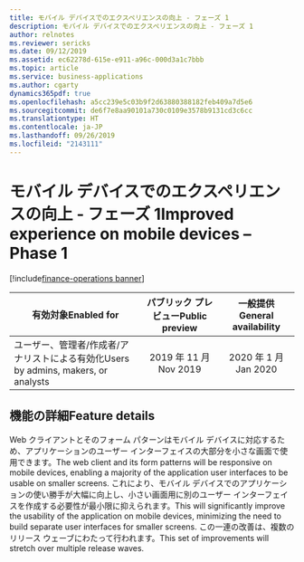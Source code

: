```yaml
---
title: モバイル デバイスでのエクスペリエンスの向上 - フェーズ 1
description: モバイル デバイスでのエクスペリエンスの向上 - フェーズ 1
author: relnotes
ms.reviewer: sericks
ms.date: 09/12/2019
ms.assetid: ec62278d-615e-e911-a96c-000d3a1c7bbb
ms.topic: article
ms.service: business-applications
ms.author: cgarty
dynamics365pdf: true
ms.openlocfilehash: a5cc239e5c03b9f2d63880388182feb409a7d5e6
ms.sourcegitcommit: de6f7e8aa90101a730c0109e3578b9131cd3c6cc
ms.translationtype: HT
ms.contentlocale: ja-JP
ms.lasthandoff: 09/26/2019
ms.locfileid: "2143111"
---
```

# <a name="improved-experience-on-mobile-devices--phase-1"></a><span data-ttu-id="a0916-103">モバイル デバイスでのエクスペリエンスの向上 - フェーズ 1</span><span class="sxs-lookup"><span data-stu-id="a0916-103">Improved experience on mobile devices – Phase 1</span></span>
[!include[finance-operations banner](../includes/finance-operations.md)]

| <span data-ttu-id="a0916-104">有効対象</span><span class="sxs-lookup"><span data-stu-id="a0916-104">Enabled for</span></span>    |  <span data-ttu-id="a0916-105">パブリック プレビュー</span><span class="sxs-lookup"><span data-stu-id="a0916-105">Public preview</span></span> | <span data-ttu-id="a0916-106">一般提供</span><span class="sxs-lookup"><span data-stu-id="a0916-106">General availability</span></span> | 
| ---------- | :----------: |:----------: |
|<span data-ttu-id="a0916-107">ユーザー、管理者/作成者/アナリストによる有効化</span><span class="sxs-lookup"><span data-stu-id="a0916-107">Users by admins, makers, or analysts</span></span>|<span data-ttu-id="a0916-108">2019 年 11 月</span><span class="sxs-lookup"><span data-stu-id="a0916-108">Nov 2019</span></span>| <span data-ttu-id="a0916-109">2020 年 1 月</span><span class="sxs-lookup"><span data-stu-id="a0916-109">Jan 2020</span></span>|






## <a name="feature-details"></a><span data-ttu-id="a0916-110">機能の詳細</span><span class="sxs-lookup"><span data-stu-id="a0916-110">Feature details</span></span>
<!--feature detail start -->
<span data-ttu-id="a0916-111">Web クライアントとそのフォーム パターンはモバイル デバイスに対応するため、アプリケーションのユーザー インターフェイスの大部分を小さな画面で使用できます。</span><span class="sxs-lookup"><span data-stu-id="a0916-111">The web client and its form patterns will be responsive on mobile devices, enabling a majority of the application user interfaces to be usable on smaller screens.</span></span> <span data-ttu-id="a0916-112">これにより、モバイル デバイスでのアプリケーションの使い勝手が大幅に向上し、小さい画面用に別のユーザー インターフェイスを作成する必要性が最小限に抑えられます。</span><span class="sxs-lookup"><span data-stu-id="a0916-112">This will significantly improve the usability of the application on mobile devices, minimizing the need to build separate user interfaces for smaller screens.</span></span> <span data-ttu-id="a0916-113">この一連の改善は、複数のリリース ウェーブにわたって行われます。</span><span class="sxs-lookup"><span data-stu-id="a0916-113">This set of improvements will stretch over multiple release waves.</span></span>
<!--feature detail end -->











